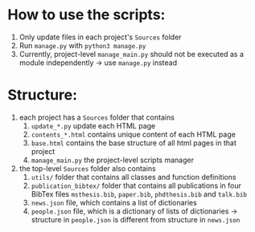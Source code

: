 # How to use the scripts:
1. Only update files in each project's `Sources` folder
2. Run `manage.py` with `python3 manage.py`
3. Currently, project-level `manage_main.py` should not be executed as a module independently -> use `manage.py` instead

# Structure:
1. each project has a `Sources` folder that contains
    1. `update_*.py` update each HTML page
    2. `contents_*.html` contains unique content of each HTML page
    3. `base.html` contains the base structure of all html pages in that project
    4. `manage_main.py` the project-level scripts manager
2. the top-level `Sources` folder also contains
    1. `utils/` folder that contains all classes and function definitions
    2. `publication_bibtex/` folder that contains all publications in four BibTex files `msthesis.bib`, `paper.bib`, `phdthesis.bib` and `talk.bib`
    3. `news.json` file, which contains a list of dictionaries
    4. `people.json` file, which is a dictionary of lists of dictionaries -> structure in `people.json` is different from structure in `news.json`